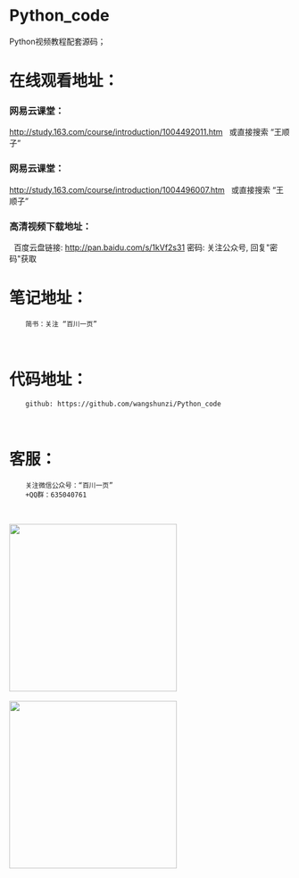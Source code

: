 # Python_code
Python视频教程配套源码；
 
# 在线观看地址：

### 网易云课堂：
   http://study.163.com/course/introduction/1004492011.htm
   或直接搜索 “王顺子”
            
### 网易云课堂：
   http://study.163.com/course/introduction/1004496007.htm
   或直接搜索 “王顺子”

### 高清视频下载地址：
   百度云盘链接: http://pan.baidu.com/s/1kVf2s31  密码: 关注公众号, 回复"密码"获取
     

# 笔记地址：
        简书：关注 “百川一页”
 
# 代码地址：
        github: https://github.com/wangshunzi/Python_code

 
# 客服：
        关注微信公众号：“百川一页”
        +QQ群：635040761
        
        
        <div style="width:300px">
           <img src="https://github.com/wangshunzi/Python_code/blob/master/WeChat.jpg" width="300"/>
           <img src="https://github.com/wangshunzi/Python_code/blob/master/QQ_GROUP.jpg" width="300" />
        </div>
        
